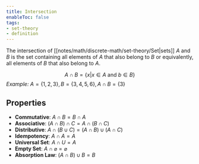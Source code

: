```yaml
---
title: Intersection
enableToc: false
tags: 
- set-theory
- definition
---
```

The intersection of [[notes/math/discrete-math/set-theory/Set|sets]] $A$ and $B$ is the set containing all elements of $A$ that also belong to $B$ or equivalently, all elements of $B$ that also belong to $A$.

$$A \cap B= \{x | x \in A \text{ and } b \in B\}$$
*Example:*
$A = \{1, 2, 3\}, B = \{3, 4, 5 ,6\}, A \cap B = \{3\}$

## Properties

- **Commutative**:  $A \cap B = B \cap A$
- **Associative**: $(A \cap B) \cap C = A \cap (B \cap C)$
- **Distributive**:  $A \cap (B \cup C) = (A \cap B) \cup (A \cap C)$
- **Idempotency**:  $A \cap A = A$
- **Universal Set**:  $A \cap U = A$
- **Empty Set**: $A \cap \varnothing = \varnothing$
- **Absorption Law**: $(A \cap B) \cup B = B$
